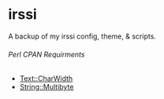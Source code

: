 # irssi
A backup of my irssi config, theme, & scripts.

###### Perl CPAN Requirments
- [Text::CharWidth](http://search.cpan.org/dist/Text-CharWidth/CharWidth.pm)
- [String::Multibyte](http://search.cpan.org/dist/String-Multibyte/Multibyte.pm)